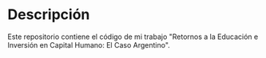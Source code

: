 # Descripción

Este repositorio contiene el código de mi trabajo "Retornos a la Educación e Inversión en Capital Humano: El Caso Argentino". 
